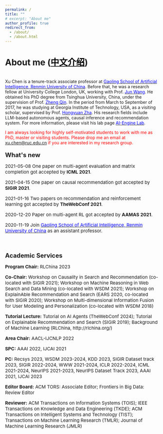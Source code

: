 ```yaml
---
permalink: /
title: ""
# excerpt: "About me"
author_profile: true
redirect_from: 
  - /about/
  - /about.html
---
```



<style>
p.ex1 {
  margin-bottom: 6px;
  font-size:15px;
}
p.ex2 {
  margin-bottom: 30px;
  font-size:15px;
}
p.ex3 {
  margin-bottom: 10px;
  font-size:20px;
}
</style>


About me (<a href="https://gsai.ruc.edu.cn/chenxu"><font color="black">中文介绍</font></a>)
======
<br>Xu Chen is a tenure-track associate professor at <a href="http://ai.ruc.edu.cn/"><font color="blue">Gaoling School of Artificial Intelligence, Renmin University of China</font></a>. Before that, he was a research fellow at University College London, UK, working with Prof. <a href="http://www0.cs.ucl.ac.uk/staff/Jun.Wang/"><font color="blue">Jun Wang</font></a>. 
He obtained his PhD degree from Tsinghua University, China, under the supervision of Prof. <a href="https://www.thss.tsinghua.edu.cn/faculty/qinzheng.htm"><font color="blue">Zheng Qin</font></a>. 
In the period from March to September of 2017, he was studying at Georgia Institute of Technology, USA, as a visiting scholar, supervised by Prof. <a href="https://sds.cuhk.edu.cn/en/teacher/65"><font color="blue">Hongyuan Zha</font></a>. 
His research fields include LLM-based autonomous agents, causal inference and recommendation system.
For more information, please visit his lab page <a href=" http://ai-engine-lab.com/"><font color="blue">AI-Engine Lab</font></a>.
<br>


<font color="red">I am always looking for highly self-motivated students to work with me as PhD, master or visiting students. 
Please drop me an email at xu.chen@ruc.edu.cn if you are interested in my research group.</font>
<br>



<p class="ex3">
<b>What's new</b>
</p>
<!-- <p class="ex1">
2024-5-17 Three papers got accepted by <b>KDD 2024</b>.
</p>
<p class="ex1">
2024-5-6 One paper got accepted by <b>TOIS 2024</b>.
</p>
<p class="ex1">
2024-5-5 I am honored to receive the 5th CAAI-BDSC <a href="https://mp.weixin.qq.com/s/-a-nhyBW1ALr3kELgKMgig"><font color="blue">Social Computing Rising Star Award</font></a>.
</p>
<p class="ex1">
2024-5-2 Two papers got accepted by <b>ICML 2024</b>.
</p>
<p class="ex1">
2024-4-5 I am appointed as an associate editor of <a href="https://dl.acm.org/journal/tors/editorial-board"><font color="blue">ACM Transactions on Recommender Systems (<b>TORS</b>)</font></a>.
</p>
<p class="ex1">
2024-3-5 Our lab page has been launched at <a href=" http://ai-engine-lab.com/"><font color="blue">http://ai-engine-lab.com/</font></a>.
</p>
<p class="ex1">
2024-1-23 Papers on causal inference and recommendation got accepted by <b>TheWebConf 2024</b>.
</p>
<p class="ex1">
2024-1-16 One paper on causal inference got accepted by <b>ICLR 2024 spotlight</b>.
</p>
<p class="ex1">
2023-12-5 One paper on controllable recommendation got accepted by <b>AAAI 2024 oral</b>, where we reformulate recommendation as a game theory problem.
</p>
<p class="ex1">
2023-11-25 Our paper won the <b>Best Paper Honorable Mention Award</b> at SIGIR-AP 2023.
</p>
<p class="ex1">
2023-9-22 Our explainable recommendation dataset "REASONER" got accepted by <b>NeurIPS 2023 Dataset and Benchmarks Track</b>.
</p>
<p class="ex1">
2023-9-22 Papers on causal inference and reinforcement learning got accepted by <b>NeurIPS 2023</b>.
</p>
<p class="ex1">
2023-9-19 We have released the second version of "<b>RecAgent</b>".
</p>
<p class="ex1">
2023-9-8 We have released the second version of "<b>A Survey on LLM-based Autonomous Agents</b>".
</p>
<p class="ex1">
2023-8-23 We have released a survey paper "<b>A Survey on LLM-based Autonomous Agents</b>". See <a href="http://xu-chen.com/highlighted/"><font color="blue">Highlighted Research</font></a> for more details.
</p>
<p class="ex1">
2023-6-21 Papers on fairness aware recommendation got accepted by <b>RecSys 2023</b>.
</p>
<p class="ex1">
2023-6-5 We have released the first version of "<b>RecAgent</b>", which explores the intersection of user behavior analysis and LLM-based autonomous agents. See <a href="http://xu-chen.com/highlighted/"><font color="blue">Highlighted Research</font></a> for more details.
</p>
<p class="ex1">
2023-5-22 One paper on robust recommendation got accepted by <b>KDD 2023</b>.
</p>
<p class="ex1">
2023-4-4 One paper on robust recommendation got accepted by <b>SIGIR 2023</b>.
</p>
<p class="ex1">
2023-3-16 Give talks on "Recent advances in Explainable Recommendation" at MLNLP, University of Science and Technology of China (USTC) and BAAI.
</p>
<p class="ex1">
2023-3-2 We have built a new explainable recommendation dataset <b>REASONER</b>.
</p>
<p class="ex1">
2023-1-25 Papers on explainable and robust recommendation got accepted by <b>TheWebConf 2023</b>.
</p>
<p class="ex1">
2023-1-15 Our paper on "RecBole" got CIKM 2022 best resource paper runner up award.
</p>
<p class="ex1">
2023-1-7 One paper on debiased recommendation got accepted by <b>TOIS 2023</b>.
</p>
<p class="ex1">
2022-9-10 Papers on explainable recommendation and ``RecBole`` got accepted by <b>ICDE 2023</b> and <b>CIKM 2022</b>.
</p>
<p class="ex1">
2022-7-7 One paper on reinforcement learning got accepted by <b>Artificial Intelligence (AIJ) 2022</b>.
</p>
<p class="ex1">
2022-6-20 One paper on AI creation got accepted by <b>MM 2022</b>.
</p>
<p class="ex1">
2022-6-5  Welcome to submit papers to ACM Transactions on Recommender Systems (TORS) Special Issue on Causal Inference for Recommender Systems.
</p>
<p class="ex1">
2022-2-15  One survey paper on the evaluation of explainable recommendation was released.
</p>
<p class="ex1">
2022-1-20  Papers on debiased and explainable recommendation got accepted by <b>TheWebConf 2022</b>.
</p>
<p class="ex1">
2021-08-11 Our recommendation tool ``RecBole`` (https://recbole.io/) got accepted by <b>CIKM 2021</b>.
</p>
<p class="ex1">
2021-08-11 Papers on explainable and causal recommendation got accepted by <b>CIKM 2021</b>.
</p> -->
<p class="ex1">
2021-05-08 One paper on multi-agent evaluation and matrix completion got accepted by <b>ICML 2021</b>.
</p>
<p class="ex1">
2021-04-15 One paper on causal recommendation got accepted by <b>SIGIR 2021</b>.
</p>
<p class="ex1">
2021-01-16 Two papers on recommendation and reinforcement learning got accepted by <b>TheWebConf 2021</b>.
</p>
<p class="ex1">
2020-12-20 Paper on multi-agent RL got accepted by <b>AAMAS 2021</b>.
</p>
<p class="ex1">
2020-11-19 Join <a href="http://ai.ruc.edu.cn/"><font color="blue">Gaoling School of Artificial Intelligence, Renmin University of China</font></a> as an assistant professor.
</p>
<br><br>



<p class="ex3">
<b>Academic Services</b>
</p>
<p class="ex1">
<b>Program Chair:</b> RLChina 2023
</p>
<p class="ex1">
<b>Co-Chair:</b> 
Workshop on Causality in Search and Recommendation (co-located with SIGIR 2021);
Workshop on Machine Reasoning in Web Search and Data Mining (co-located with WSDM 2021);
Workshop on ExplainAble Recommendation and Search (EARS 2020, co-located with SIGIR 2020);
Workshop on Multi-dimensional Information Fusion for User Modeling and Personalization (co-located with WSDM 2018)
</p>
<p class="ex1">
<b>Tutorial Lecture:</b>
Tutorial on AI Agents (TheWebConf 2024);
Tutorial on Explainable Recommendation and Search (SIGIR 2019);
Background of Machine Learning (RLChina, http://rlchina.org/)
</p>
<p class="ex1">
<b>Area Chair:</b> AACL-IJCNLP 2022
</p>
<p class="ex1">
<b>SPC:</b> AAAI 2022, IJCAI 2021
</p>
<p class="ex1">
<b>PC:</b> Recsys 2023, WSDM 2023-2024, KDD 2023, SIGIR Dataset track 2023, SIGIR 2022-2024, WWW 2021-2024, ICLR 2022-2024, ICML 2021-2024, NeurIPS 2021-2023, NeurIPS Dataset Track 2023, AAAI 2021, IJCAI 2023
</p>
<p class="ex1">
<b>Editor Board:</b>
ACM TORS: Associate Editor;
Frontiers in Big Data: Review Editor
</p>
<p class="ex1">
<b>Reviewer:</b>
ACM Transactions on Information Systems (TOIS);
IEEE Transactions on Knowledge and Data Engineering (TKDE);
ACM Transactions on Intelligent Systems and Technology (TIST);
Transactions on Machine Learning Research (TMLR);
Journal of Machine Learning Research (JMLR)
</p>
<br>













